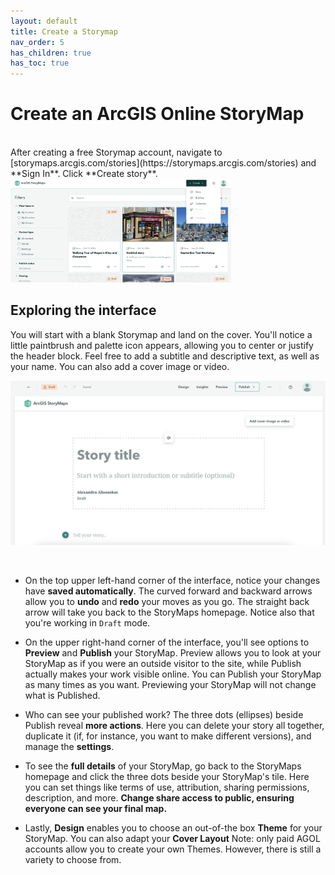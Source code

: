 ```yaml
---
layout: default
title: Create a Storymap
nav_order: 5
has_children: true
has_toc: true
---
```

# Create an ArcGIS Online StoryMap
<br>
After creating a free Storymap account, navigate to [storymaps.arcgis.com/stories](https://storymaps.arcgis.com/stories) and **Sign In**. Click **Create story**.
    
<br>

<img src="images/storymap_create.png" style="width:70%">

## Exploring the interface 
You will start with a blank Storymap and land on the cover. You'll notice a little paintbrush and palette icon appears, allowing you to center or justify the header block. Feel free to add a subtitle and descriptive text, as well as your name. You can also add a cover image or video. 
<br>

![story title](./images/storymap_cover.png)

<br>

- On the top upper left-hand corner of the interface, notice your changes have **saved automatically**. The curved forward and backward arrows allow you to **undo** and **redo** your moves as you go. The straight back arrow will take you back to the StoryMaps homepage. Notice also that you're working in ```Draft``` mode. 

- On the upper right-hand corner of the interface, you'll see options to **Preview** and **Publish** your StoryMap. Preview allows you to look at your StoryMap as if you were an outside visitor to the site, while Publish actually makes your work visible online. You can Publish your StoryMap as many times as you want. Previewing your StoryMap will not change what is Published. 

- Who can see your published work? The three dots (ellipses) beside Publish reveal **more actions**. Here you can delete your story all together, duplicate it (if, for instance, you want to make different versions), and manage the **settings**. 

- To see the **full details** of your StoryMap, go back to the StoryMaps homepage and click the three dots beside your StoryMap's tile. Here you can set things like terms of use, attribution, sharing permissions, description, and more. **Change share access to public, ensuring everyone can see your final map.**

- Lastly, **Design** enables you to choose an out-of-the box **Theme** for your StoryMap. You can also adapt your **Cover Layout** Note: only paid AGOL accounts allow you to create your own Themes. However, there is still a variety to choose from. 

<br>
